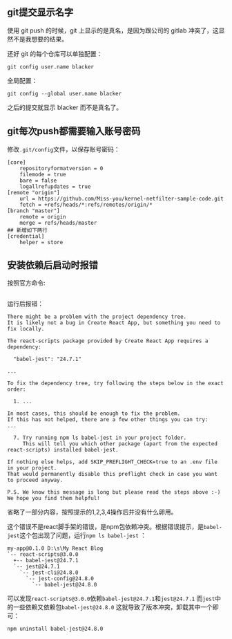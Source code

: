 ## git提交显示名字
使用 git push 的时候，git 上显示的是真名，是因为跟公司的 gitlab 冲突了，这显然不是我想要的结果。

还好 git 的每个仓库可以单独配置：

```shell
git config user.name blacker
```
全局配置：
```shell
git config --global user.name blacker
```

之后的提交就显示 blacker 而不是真名了。

## git每次push都需要输入账号密码
修改`.git/config`文件，以保存账号密码：
```
[core]
    repositoryformatversion = 0
    filemode = true
    bare = false
    logallrefupdates = true
[remote "origin"]
    url = https://github.com/Miss-you/kernel-netfilter-sample-code.git
    fetch = +refs/heads/*:refs/remotes/origin/*
[branch "master"]
    remote = origin
    merge = refs/heads/master
## 新增如下两行
[credential]
    helper = store
```

## 安装依赖后启动时报错
按照官方命令:
```

```
运行后报错：

```
There might be a problem with the project dependency tree.
It is likely not a bug in Create React App, but something you need to fix locally.

The react-scripts package provided by Create React App requires a dependency:

  "babel-jest": "24.7.1"

...

To fix the dependency tree, try following the steps below in the exact order:

  1. ...

In most cases, this should be enough to fix the problem.
If this has not helped, there are a few other things you can try:
...

  7. Try running npm ls babel-jest in your project folder.
     This will tell you which other package (apart from the expected react-scripts) installed babel-jest.

If nothing else helps, add SKIP_PREFLIGHT_CHECK=true to an .env file in your project.
That would permanently disable this preflight check in case you want to proceed anyway.

P.S. We know this message is long but please read the steps above :-) We hope you find them helpful!
```

省略了一部分内容，按照提示的1,2,3,4操作后并没有什么卵用。

这个错误不是react脚手架的错误，是npm包依赖冲突。根据错误提示，是`babel-jest`这个包出现了问题，运行`npm ls babel-jest` ：
```
my-app@0.1.0 D:\s\My React Blog
`-- react-scripts@3.0.0
  +-- babel-jest@24.7.1
  `-- jest@24.7.1
    `-- jest-cli@24.8.0
      `-- jest-config@24.8.0
        `-- babel-jest@24.8.0
```
可以发现`react-scripts@3.0.0`依赖`babel-jest@24.7.1`和`jest@24.7.1` 而`jest`中的一些依赖又依赖包`babel-jest@24.8.0` 这就导致了版本冲突，卸载其中一个即可：
```
npm uninstall babel-jest@24.8.0
```
